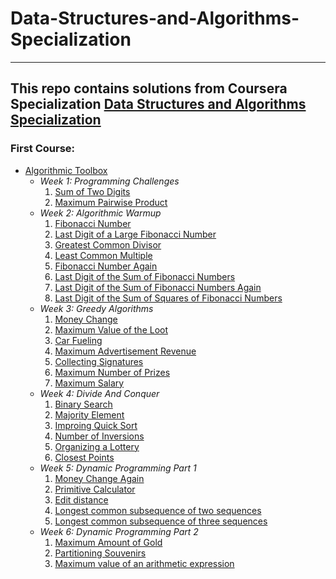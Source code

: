 # Data-Structures-and-Algorithms-Specialization
---
## This repo contains solutions from Coursera Specialization [Data Structures and Algorithms Specialization](https://www.coursera.org/specializations/data-structures-algorithms)
### First Course:
- [Algorithmic Toolbox](https://www.coursera.org/learn/algorithmic-toolbox?specialization=data-structures-algorithms)
  - _Week 1: Programming Challenges_
    1. [Sum of Two Digits](./Algorithm%20ToolBox/week1_programming_challenges/1_sum_of_two_digits/)
    2. [Maximum Pairwise Product](./Algorithm%20ToolBox/week1_programming_challenges/1_sum_of_two_digits/)
  - _Week 2: Algorithmic Warmup_
    1. [Fibonacci Number](./Algorithm%20ToolBox/week2_algorithmic_warmup/1_fibonacci_number/)
    2. [Last Digit of a Large Fibonacci Number](./Algorithm%20ToolBox/week2_algorithmic_warmup/2_last_digit_of_fibonacci_number/)
    3. [Greatest Common Divisor](./Algorithm%20ToolBox/week2_algorithmic_warmup/3_greatest_common_divisor/)
    4. [Least Common Multiple](./Algorithm%20ToolBox/week2_algorithmic_warmup/4_least_common_multiple/)
    5. [Fibonacci Number Again](./Algorithm%20ToolBox/week2_algorithmic_warmup/5_fibonacci_number_again/)
    6. [Last Digit of the Sum of Fibonacci Numbers](./Algorithm%20ToolBox/week2_algorithmic_warmup/6_last_digit_of_the_sum_of_fibonacci_numbers/)
    7. [Last Digit of the Sum of Fibonacci Numbers Again](./Algorithm%20ToolBox/week2_algorithmic_warmup/7_last_digit_of_the_sum_of_fibonacci_numbers_again/)
    8. [Last Digit of the Sum of Squares of Fibonacci Numbers](./Algorithm%20ToolBox/week2_algorithmic_warmup/8_last_digit_of_the_sum_of_squares_of_fibonacci_numbers/)
  - _Week 3: Greedy Algorithms_
    1. [Money Change](./Algorithm%20ToolBox/week3_greedy_algorithms/1_money_change/)
    2. [Maximum Value of the Loot](./Algorithm%20ToolBox/week3_greedy_algorithms/2_maximum_value_of_the_loot/)
    3. [Car Fueling](./Algorithm%20ToolBox/week3_greedy_algorithms/3_car_fueling/)
    4. [Maximum Advertisement Revenue](./Algorithm%20ToolBox/week3_greedy_algorithms/4_maximum_advertisement_revenue/)
    5. [Collecting Signatures](./Algorithm%20ToolBox/week3_greedy_algorithms/5_collecting_signatures/)
    6. [Maximum Number of Prizes](./Algorithm%20ToolBox/week3_greedy_algorithms/6_maximum_number_of_prizes/)
    7. [Maximum Salary](./Algorithm%20ToolBox/week3_greedy_algorithms/7_maximum_salary/)
  - _Week 4: Divide And Conquer_
    1. [Binary Search](./Algorithm%20ToolBox/week4_divide_and_conquer/1_binary_search/)
    2. [Majority Element](./Algorithm%20ToolBox/week4_divide_and_conquer/2_majority_element/)
    3. [Improing Quick Sort](./Algorithm%20ToolBox/week4_divide_and_conquer/3_improving_quicksort/)
    4. [Number of Inversions](./Algorithm%20ToolBox/week4_divide_and_conquer/4_number_of_inversions/)
    5. [Organizing a Lottery](./Algorithm%20ToolBox/week4_divide_and_conquer/5_organizing_a_lottery/)
    6. [Closest Points](./Algorithm%20ToolBox/week4_divide_and_conquer/6_closest_points/)
  - _Week 5: Dynamic Programming Part 1_
    1. [Money Change Again](./Algorithm%20ToolBox/week5_dynamic_programming1/1_money_change_again/)
    2. [Primitive Calculator](./Algorithm%20ToolBox/week5_dynamic_programming1/2_primitive_calculator/)
    3. [Edit distance](./Algorithm%20ToolBox/week5_dynamic_programming1/3_edit_distance/)
    4. [Longest common subsequence of two sequences](./Algorithm%20ToolBox/week5_dynamic_programming1/4_longest_common_subsequence_of_two_sequences/)
    5. [Longest common subsequence of three sequences](./Algorithm%20ToolBox/week5_dynamic_programming1/5_longest_common_subsequence_of_three_sequences/)
  - _Week 6: Dynamic Programming Part 2_
    1. [Maximum Amount of Gold](./Algorithm%20ToolBox/week6_dynamic_programming2/1_maximum_amount_of_gold/)
    2. [Partitioning Souvenirs](./Algorithm%20ToolBox/week6_dynamic_programming2/2_partitioning_souvenirs/)
    3. [Maximum value of an arithmetic expression](./Algorithm%20ToolBox/week6_dynamic_programming2/3_maximum_value_of_an_arithmetic_expression/)

